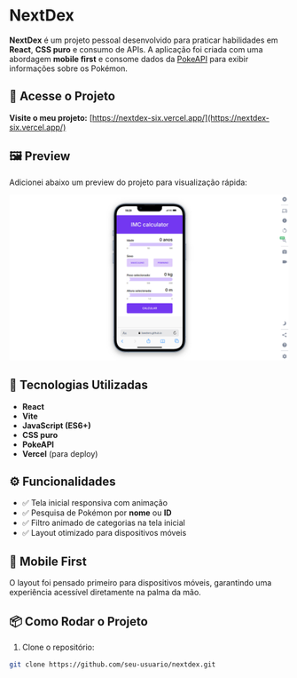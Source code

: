 # NextDex

**NextDex** é um projeto pessoal desenvolvido para praticar habilidades em **React**, **CSS puro** e consumo de APIs. A aplicação foi criada com uma abordagem **mobile first** e consome dados da [PokeAPI](https://pokeapi.co) para exibir informações sobre os Pokémon.

## 🔗 Acesse o Projeto

**Visite o meu projeto:**
[https://nextdex-six.vercel.app/](https://nextdex-six.vercel.app/)

## 🖼 Preview

Adicionei abaixo um preview do projeto para visualização rápida:

![Preview do Projeto](https://github.com/baestero/CalcImc/blob/main/calcImc.png)

## 🚀 Tecnologias Utilizadas

- **React**
- **Vite**
- **JavaScript (ES6+)**
- **CSS puro**
- **PokeAPI**
- **Vercel** (para deploy)

## ⚙️ Funcionalidades

- ✅ Tela inicial responsiva com animação
- ✅ Pesquisa de Pokémon por **nome** ou **ID**
- ✅ Filtro animado de categorias na tela inicial
- ✅ Layout otimizado para dispositivos móveis

## 📲 Mobile First

O layout foi pensado primeiro para dispositivos móveis, garantindo uma experiência acessível diretamente na palma da mão.

## 📦 Como Rodar o Projeto

1. Clone o repositório:

```bash
git clone https://github.com/seu-usuario/nextdex.git
```
